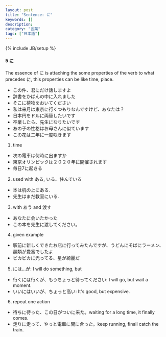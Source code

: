 ```yaml
---
layout: post
title: "Sentence: に"
keywords: []
description: 
category: "言葉"
tags: ["日本語"]
---
```

{% include JB/setup %}


#### 5 に
The essence of に is attaching the some properties of the verb to what precedes
に, this properties can be like time, place.

- この件、君にだけ話しますよ
- 辞書をかばんの中に入れました
- そこに荷物をおいてください
- 私は来月は東京に行くつもりなんですけど、あなたは？
- 日本円をドルに両替したいです
- 卒業したら、先生になりたいです
- あの子の性格はお母さんに似ています
- この花は二年に一度咲きます

1. time
- 次の電車は何時に出ますか
- 東京オリンピックは２０２０年に開催されます
- 毎日7に起きる

2. used with ある,  いる、住んでいる
- 本は机の上にある.
- 先生はまだ教室にいる.

3. with あう and 渡す
- あなたに会いたかった
- この本を先生に渡してください。

4. given example
- 駅前に新しくできたお店に行ってみたんですが、うどんにそばにラーメン、麺類が豊富でしたよ
- ピカピカに光ってる、星が綺麗だ

5. には...が: I will do something, but
- 行くには行くが、もうちょっと待ってください: I will go, but wait a moment.
- いいにはいいが、ちょっと高い: It's good, but expensive.

6. repeat one action
- 待ちに待った、この日がついに来た。waiting for a long time, it finally comes.
- 走りに走って、やっと電車に間に合った。keep running, finall catch the train.

